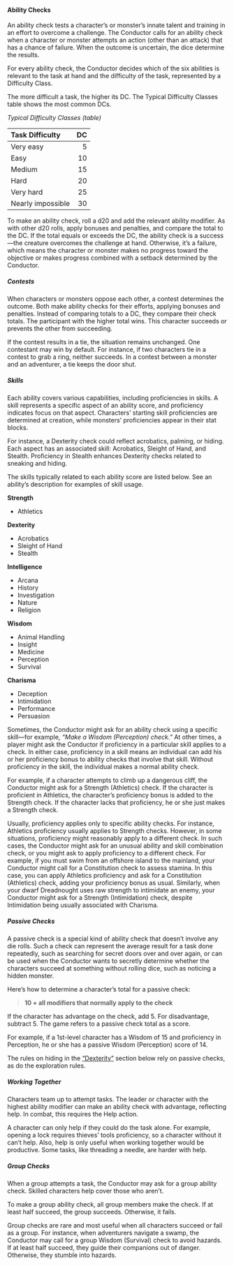 #### Ability Checks

An ability check tests a character’s or monster’s innate talent and training in an effort to overcome a challenge.
The Conductor calls for an ability check when a character or monster attempts an action (other than an attack) that has a chance of failure.
When the outcome is uncertain, the dice determine the results.

For every ability check, the Conductor decides which of the six abilities is relevant to the task at hand and the difficulty of the task, represented by a Difficulty Class.

The more difficult a task, the higher its DC.
The Typical Difficulty Classes table shows the most common DCs.

_Typical Difficulty Classes (table)_

| Task Difficulty   | DC |
|:------------------|---:|
| Very easy         |  5 |
| Easy              | 10 |
| Medium            | 15 |
| Hard              | 20 |
| Very hard         | 25 |
| Nearly impossible | 30 |

To make an ability check, roll a d20 and add the relevant ability modifier.
As with other d20 rolls, apply bonuses and penalties, and compare the total to the DC.
If the total equals or exceeds the DC, the ability check is a success—the creature overcomes the challenge at hand.
Otherwise, it’s a failure, which means the character or monster makes no progress toward the objective or makes progress combined with a setback determined by the Conductor.

##### Contests
When characters or monsters oppose each other, a contest determines the outcome.
Both make ability checks for their efforts, applying bonuses and penalties.
Instead of comparing totals to a DC, they compare their check totals.
The participant with the higher total wins.
This character succeeds or prevents the other from succeeding.

If the contest results in a tie, the situation remains unchanged.
One contestant may win by default. For instance, if two characters tie in a contest to grab a ring, neither succeeds.
In a contest between a monster and an adventurer, a tie keeps the door shut.

##### Skills
Each ability covers various capabilities, including proficiencies in skills.
A skill represents a specific aspect of an ability score, and proficiency indicates focus on that aspect.
Characters’ starting skill proficiencies are determined at creation, while monsters’ proficiencies appear in their stat blocks.

For instance, a Dexterity check could reflect acrobatics, palming, or hiding.
Each aspect has an associated skill: Acrobatics, Sleight of Hand, and Stealth. Proficiency in Stealth enhances Dexterity checks related to sneaking and hiding.

The skills typically related to each ability score are listed below.
See an ability’s description for examples of skill usage.

**Strength**
- Athletics

**Dexterity**
- Acrobatics
- Sleight of Hand
- Stealth

**Intelligence**
- Arcana
- History
- Investigation
- Nature
- Religion

**Wisdom**
- Animal Handling
- Insight
- Medicine
- Perception
- Survival

**Charisma**
- Deception
- Intimidation
- Performance
- Persuasion

Sometimes, the Conductor might ask for an ability check using a specific skill—for example, _“Make a Wisdom (Perception) check.”_
At other times, a player might ask the Conductor if proficiency in a particular skill applies to a check.
In either case, proficiency in a skill means an individual can add his or her proficiency bonus to ability checks that involve that skill.
Without proficiency in the skill, the individual makes a normal ability check.

For example, if a character attempts to climb up a dangerous cliff, the Conductor might ask for a Strength (Athletics) check.
If the character is proficient in Athletics, the character’s proficiency bonus is added to the Strength check.
If the character lacks that proficiency, he or she just makes a Strength check.

Usually, proficiency applies only to specific ability checks.
For instance, Athletics proficiency usually applies to Strength checks.
However, in some situations, proficiency might reasonably apply to a different check.
In such cases, the Conductor might ask for an unusual ability and skill combination check, or you might ask to apply proficiency to a different check.
For example, if you must swim from an offshore island to the mainland, your Conductor might call for a Constitution check to assess stamina.
In this case, you can apply Athletics proficiency and ask for a Constitution (Athletics) check, adding your proficiency bonus as usual.
Similarly, when your dwarf Dreadnought uses raw strength to intimidate an enemy, your Conductor might ask for a Strength (Intimidation) check, despite Intimidation being usually associated with Charisma.

##### Passive Checks
A passive check is a special kind of ability check that doesn’t involve any die rolls.
Such a check can represent the average result for a task done repeatedly, such as searching for secret doors over and over again, or can be used when the Conductor wants to secretly determine whether the characters succeed at something without rolling dice, such as noticing a hidden monster.

Here’s how to determine a character’s total for a passive check:

> **10 + all modifiers that normally apply to the check**

If the character has advantage on the check, add 5.
For disadvantage, subtract 5. The game refers to a passive check total as a score.

For example, if a 1st-level character has a Wisdom of 15 and proficiency in Perception, he or she has a passive Wisdom (Perception) score of 14.

The rules on hiding in the [“Dexterity”](#dexterity) section below rely on passive checks, as do the exploration rules.

##### Working Together

Characters team up to attempt tasks.
The leader or character with the highest ability modifier can make an ability check with advantage, reflecting help.
In combat, this requires the Help action.

A character can only help if they could do the task alone.
For example, opening a lock requires thieves’ tools proficiency, so a character without it can’t help.
Also, help is only useful when working together would be productive.
Some tasks, like threading a needle, are harder with help.

##### Group Checks

When a group attempts a task, the Conductor may ask for a group ability check.
Skilled characters help cover those who aren’t.

To make a group ability check, all group members make the check.
If at least half succeed, the group succeeds.
Otherwise, it fails.

Group checks are rare and most useful when all characters succeed or fail as a group.
For instance, when adventurers navigate a swamp, the Conductor may call for a group Wisdom (Survival) check to avoid hazards.
If at least half succeed, they guide their companions out of danger.
Otherwise, they stumble into hazards.
